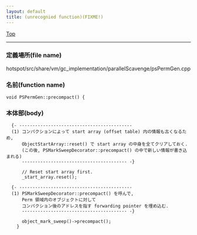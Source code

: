 ```yaml
---
layout: default
title: (unrecognied function)(FIXME!)
---
```

[Top](../index.html)

--- 
### 定義場所(file name)
hotspot/src/share/vm/gc_implementation/parallelScavenge/psPermGen.cpp

### 名前(function name)
```
void PSPermGen::precompact() {
```

### 本体部(body)
```
  {- -------------------------------------------
  (1) コンパクションによって start array (offset table) 内の情報も古くなるため, 
      ObjectStartArray::reset() で start array の中身を全てクリアしておく.
      (この後, PSMarkSweepDecorator::precompact() の中で新しい情報が書き込まれる)
      ---------------------------------------- -}

	  // Reset start array first.
	  _start_array.reset();

  {- -------------------------------------------
  (1) PSMarkSweepDecorator::precompact() を呼んで, 
      Perm 領域内のオブジェクトに対して
      コンパクション後のアドレスを指す forwarding pointer を埋め込む.
      ---------------------------------------- -}

	  object_mark_sweep()->precompact();
	}
	
```


